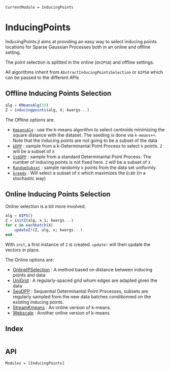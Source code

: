 ```@meta
CurrentModule = InducingPoints
```

# InducingPoints

InducingPoints.jl aims at providing an easy way to select inducing points locations for Sparse Gaussian Processes both in an online and offline setting.

The point selection is splitted in the online (`OnIPSA`) and offline settings.

All algorithms inherit from `AbstractInducingPointsSelection` or `AIPSA` which can be passed to the different APIs

## Offline Inducing Points Selection

```julia
alg = KMeansAlg(10)
Z = inducingpoints(alg, X; kwargs...)
```

The Offline options are:
- [`KmeansAlg`](@ref) : use the k-means algorithm to select centroids minimizing the square distance with the dataset. The seeding is done via `k-means++`. Note that the inducing points are not going to be a subset of the data
- [`kDPP`](@ref) : sample from a k-Determinantal Point Process to select `k` points. `Z` will be a subset of `X`
- [`StdDPP`](@ref) : sample from a standard Determinantal Point Process. The number of inducing points is not fixed here. `Z` will be a subset of `X`
- [`RandomSubset`](@ref) : sample randomly `k` points from the data set uniformly.
- [`Greedy`](@ref) : Will select a subset of `X` which maximizes the `ELBO` (in a stochastic way)
## Online Inducing Points Selection

Online selection is a bit more involved.
```julia
alg = OIPS()
Z = initZ(alg, x_1; kwargs...)
for x in eachbatch(X)
    updateZ!(Z, alg, x; kwargs...)
end
```

With `init`, a first instance of `Z` is created.
`update!` will then update the vectors in place.

The Online options are:
- [OnlineIPSelection](@ref) : A method based on distance between inducing points and data
- [UniGrid](@ref) : A regularly-spaced grid whom edges are adapted given the data
- [SeqDPP](@ref) : Sequential Determinantal Point Processes, subsets are regularly sampled from the new data batches conditionned on the existing inducing points.
- [StreamKmeans](@ref) : An online version of k-means.
- [Webscale](@ref) : Another online version of k-means

## Index 
```@index
```

## API
```@autodocs
Modules = [InducingPoints]
```
